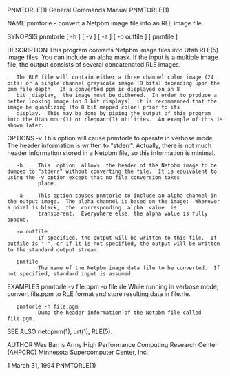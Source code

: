 PNMTORLE(1)                                                                             General Commands Manual                                                                            PNMTORLE(1)

NAME
       pnmtorle - convert a Netpbm image file into an RLE image file.

SYNOPSIS
       pnmtorle [ -h ] [ -v ] [ -a ] [ -o outfile ] [ pnmfile ]

DESCRIPTION
       This  program converts Netpbm image files into Utah RLE(5) image files.  You can include an alpha mask.  If the input is a multiple image file, the output consists of several concatenated RLE
       images.

       The RLE file will contain either a three channel color image (24 bits) or a single channel grayscale image (8 bits) depending upon the pnm file depth.  If a converted ppm is displayed on an 8
       bit  display,  the image must be dithered.  In order to produce a better looking image (on 8 bit displays), it is recommended that the image be quantizing (to 8 bit mapped color) prior to its
       display.  This may be done by piping the output of this program into the Utah mcut(1) or rlequant(1) utilities.  An example of this is shown later.

OPTIONS
       -v     This option will cause pnmtorle to operate in verbose mode.  The header information is written to "stderr".  Actually, there is not much header information stored in a Netpbm file,  so
              this information is minimal.

       -h     This  option  allows  the header of the Netpbm image to be dumped to "stderr" without converting the file.  It is equivalent to using the -v option except that no file conversion takes
              place.

       -a     This option causes pnmtorle to include an alpha channel in the output image.  The alpha channel is based on the image:  Wherever a pixel is black,  the  corresponding  alpha  value  is
              transparent.  Everywhere else, the alpha value is fully opaque.

       -o outfile
              If specified, the output will be written to this file.  If outfile is "-", or if it is not specified, the output will be written to the standard output stream.

       pnmfile
              The name of the Netpbm image data file to be converted.  If not specified, standard input is assumed.

EXAMPLES
       pnmtorle -v file.ppm -o file.rle
              While running in verbose mode, convert file.ppm to RLE format and store resulting data in file.rle.

       pnmtorle -h file.pgm
              Dump the header information of the Netpbm file called file.pgm.

SEE ALSO
       rletopnm(1), urt(1), RLE(5).

AUTHOR
       Wes Barris
       Army High Performance Computing Research Center (AHPCRC)
       Minnesota Supercomputer Center, Inc.

1                                                                                           March 31, 1994                                                                                 PNMTORLE(1)
